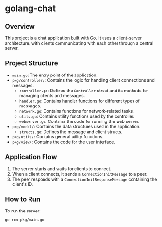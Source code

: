 # golang-chat

## Overview

This project is a chat application built with Go. It uses a client-server architecture, with clients communicating with each other through a central server.

## Project Structure

- `main.go`: The entry point of the application.
- `pkg/controller/`: Contains the logic for handling client connections and messages.
  - `controller.go`: Defines the `Controller` struct and its methods for managing clients and messages.
  - `handler.go`: Contains handler functions for different types of messages.
  - `network.go`: Contains functions for network-related tasks.
  - `utils.go`: Contains utility functions used by the controller.
  - `webserver.go`: Contains the code for running the web server.
- `pkg/model/`: Contains the data structures used in the application.
  - `structs.go`: Defines the message and client structs.
- `pkg/utils/`: Contains general utility functions.
- `pkg/view/`: Contains the code for the user interface.

## Application Flow

1. The server starts and waits for clients to connect.
1. When a client connects, it sends a `ConnectionInitMessage` to a peer.
1. The peer responds with a `ConnectionInitResponseMessage` containing the client's ID.

## How to Run

To run the server:

```sh
go run pkg/main.go